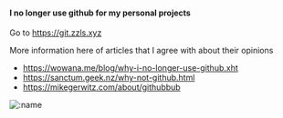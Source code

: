 #### I no longer use github for my personal projects
Go to https://git.zzls.xyz

More information here of articles that I agree with about their opinions
- https://wowana.me/blog/why-i-no-longer-use-github.xht
- https://sanctum.geek.nz/why-not-github.html
- https://mikegerwitz.com/about/githubbub

<img src="https://count.getloli.com/get/@:Fijxu?theme=asoul" alt=":name" />
